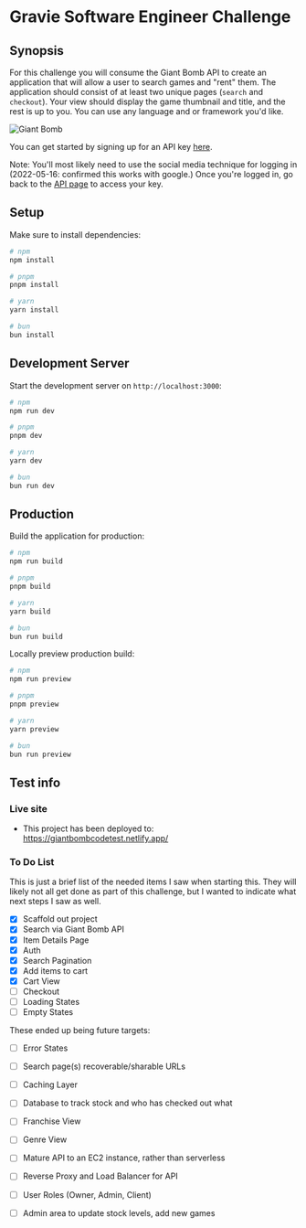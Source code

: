# Gravie Software Engineer Challenge

## Synopsis

For this challenge you will consume the Giant Bomb API to create an application that will allow a
user to search games and "rent" them. The application should consist of at least two unique pages
(`search` and `checkout`). Your view should display the game thumbnail and title, and the rest is up
to you. You can use any language and or framework you'd like. 

![Giant Bomb](https://upload.wikimedia.org/wikipedia/en/4/4b/Giant_Bomb_logo.png)

You can get started by signing up for an API key [here](https://www.giantbomb.com/api/).

Note: You'll most likely need to use the social media technique for logging in (2022-05-16: confirmed this works with google.)  Once you're logged in, go back to the [API page](https://www.giantbomb.com/api/) to access your key.

## Setup

Make sure to install dependencies:

```bash
# npm
npm install

# pnpm
pnpm install

# yarn
yarn install

# bun
bun install
```

## Development Server

Start the development server on `http://localhost:3000`:

```bash
# npm
npm run dev

# pnpm
pnpm dev

# yarn
yarn dev

# bun
bun run dev
```

## Production

Build the application for production:

```bash
# npm
npm run build

# pnpm
pnpm build

# yarn
yarn build

# bun
bun run build
```

Locally preview production build:

```bash
# npm
npm run preview

# pnpm
pnpm preview

# yarn
yarn preview

# bun
bun run preview
```

## Test info

### Live site

- This project has been deployed to: https://giantbombcodetest.netlify.app/

### To Do List

This is just a brief list of the needed items I saw when starting this. They will likely not all get done as part of this challenge, but I wanted to indicate what next steps I saw as well.

- [X] Scaffold out project
- [X] Search via Giant Bomb API
- [X] Item Details Page
- [X] Auth
- [X] Search Pagination
- [X] Add items to cart
- [X] Cart View
- [ ] Checkout
- [ ] Loading States
- [ ] Empty States

These ended up being future targets:

- [ ] Error States
- [ ] Search page(s) recoverable/sharable URLs
- [ ] Caching Layer
- [ ] Database to track stock and who has checked out what
- [ ] Franchise View
- [ ] Genre View
- [ ] Mature API to an EC2 instance, rather than serverless
- [ ] Reverse Proxy and Load Balancer for API
- [ ] User Roles (Owner, Admin, Client)
- [ ] Admin area to update stock levels, add new games

